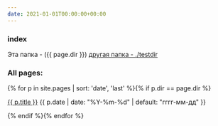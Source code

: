 ```yaml
---
date: 2021-01-01T00:00:00+00:00
---
```


### index
Эта папка - ({{ page.dir }})
<a href="./testdir">другая папка - ./testdir</a> 

### All pages:

<div id="navigation">
{% for p in site.pages | sort: 'date', 'last' %}{% if p.dir == page.dir %}
<p><a href="{{ p.url | prepend: site.baseurl }}">{{ p.title }}</a> 
<time class="shaded">{{ p.date | date: "%Y-%m-%d" | default: "гггг-мм-дд" }}</time></p>
{% endif %}{% endfor %}
</div>
